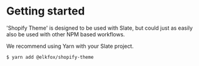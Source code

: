 # Getting started

'Shopify Theme' is designed to be used with Slate, but could just as easily also be used with other NPM based workflows.

We recommend using Yarn with your Slate project.

```text
$ yarn add @elkfox/shopify-theme
```

## 

